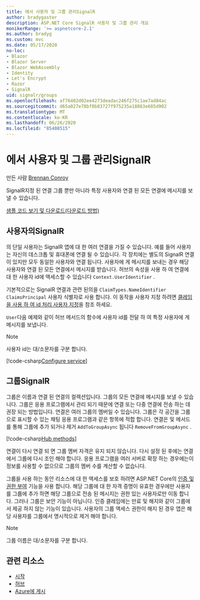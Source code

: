 ```yaml
---
title: 에서 사용자 및 그룹 관리SignalR
author: bradygaster
description: ASP.NET Core SignalR 사용자 및 그룹 관리 개요
monikerRange: '>= aspnetcore-2.1'
ms.author: bradyg
ms.custom: mvc
ms.date: 05/17/2020
no-loc:
- Blazor
- Blazor Server
- Blazor WebAssembly
- Identity
- Let's Encrypt
- Razor
- SignalR
uid: signalr/groups
ms.openlocfilehash: af76402d02ee4273deadac246f275c1ae7ad84ac
ms.sourcegitcommit: d65a027e78bf0b83727f975235a18863e685d902
ms.translationtype: MT
ms.contentlocale: ko-KR
ms.lasthandoff: 06/26/2020
ms.locfileid: "85408515"
---
```

# <a name="manage-users-and-groups-in-signalr"></a>에서 사용자 및 그룹 관리SignalR

만든 사람 [Brennan Conroy](https://github.com/BrennanConroy)

SignalR지정 된 연결 그룹 뿐만 아니라 특정 사용자와 연결 된 모든 연결에 메시지를 보낼 수 있습니다.

[샘플 코드 보기 및 다운로드](https://github.com/dotnet/AspNetCore.Docs/tree/master/aspnetcore/signalr/groups/sample/)[(다운로드 방법)](xref:index#how-to-download-a-sample)

## <a name="users-in-signalr"></a>사용자의SignalR

의 단일 사용자는 SignalR 앱에 대 한 여러 연결을 가질 수 있습니다. 예를 들어 사용자는 자신의 데스크톱 및 휴대폰에 연결 될 수 있습니다. 각 장치에는 별도의 SignalR 연결이 있지만 모두 동일한 사용자와 연결 됩니다. 사용자에 게 메시지를 보내는 경우 해당 사용자와 연결 된 모든 연결에서 메시지를 받습니다. 허브의 속성을 사용 하 여 연결에 대 한 사용자 id에 액세스할 수 있습니다 `Context.UserIdentifier` .

기본적으로는 SignalR 연결과 관련 된의을 `ClaimTypes.NameIdentifier` `ClaimsPrincipal` 사용자 식별자로 사용 합니다. 이 동작을 사용자 지정 하려면 [클레임을 사용 하 여 id 처리 사용자 지정](xref:signalr/authn-and-authz#use-claims-to-customize-identity-handling)을 참조 하세요.

`User`다음 예제와 같이 허브 메서드의 함수에 사용자 id를 전달 하 여 특정 사용자에 게 메시지를 보냅니다.

> [!NOTE]
> 사용자 id는 대/소문자를 구분 합니다.

[!code-csharp[Configure service](groups/sample/Hubs/ChatHub.cs?range=29-32)]

## <a name="groups-in-signalr"></a>그룹SignalR

그룹은 이름과 연결 된 연결의 컬렉션입니다. 그룹의 모든 연결에 메시지를 보낼 수 있습니다. 그룹은 응용 프로그램에서 관리 되기 때문에 연결 또는 다중 연결에 전송 하는 데 권장 되는 방법입니다. 연결은 여러 그룹의 멤버일 수 있습니다. 그룹은 각 공간을 그룹으로 표시할 수 있는 채팅 응용 프로그램과 같은 항목에 적합 합니다. 연결은 및 메서드를 통해 그룹에 추가 되거나 제거 `AddToGroupAsync` 됩니다 `RemoveFromGroupAsync` .

[!code-csharp[Hub methods](groups/sample/Hubs/ChatHub.cs?range=15-27)]

연결이 다시 연결 되 면 그룹 멤버 자격은 유지 되지 않습니다. 다시 설정 된 후에는 연결에서 그룹에 다시 조인 해야 합니다. 응용 프로그램을 여러 서버로 확장 하는 경우에는이 정보를 사용할 수 없으므로 그룹의 멤버 수를 계산할 수 없습니다.

그룹을 사용 하는 동안 리소스에 대 한 액세스를 보호 하려면 ASP.NET Core의 [인증 및 권한 부여](xref:signalr/authn-and-authz) 기능을 사용 합니다. 해당 그룹에 대 한 자격 증명이 유효한 경우에만 사용자를 그룹에 추가 하면 해당 그룹으로 전송 된 메시지는 권한 있는 사용자로만 이동 합니다. 그러나 그룹은 보안 기능이 아닙니다. 인증 클레임에는 만료 및 해지와 같이 그룹에서 제공 하지 않는 기능이 있습니다. 사용자의 그룹 액세스 권한이 해지 된 경우 앱은 해당 사용자를 그룹에서 명시적으로 제거 해야 합니다.

> [!NOTE]
> 그룹 이름은 대/소문자를 구분 합니다.

## <a name="related-resources"></a>관련 리소스

* [시작](xref:tutorials/signalr)
* [허브](xref:signalr/hubs)
* [Azure에 게시](xref:signalr/publish-to-azure-web-app)
